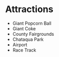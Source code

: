 # Attractions
- Giant Popcorn Ball
- Giant Coke
- County Fairgrounds
- Chataqua Park
- Airport
- Race Track
